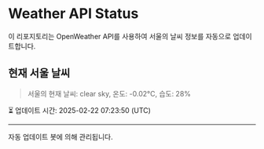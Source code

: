 
# Weather API Status

이 리포지토리는 OpenWeather API를 사용하여 서울의 날씨 정보를 자동으로 업데이트합니다.

## 현재 서울 날씨
> 서울의 현재 날씨: clear sky, 온도: -0.02°C, 습도: 28%

⏳ 업데이트 시간: 2025-02-22 07:23:50 (UTC)

---
자동 업데이트 봇에 의해 관리됩니다.
